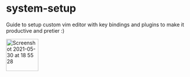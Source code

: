 # system-setup

Guide to setup custom  vim editor with key bindings and plugins to make it productive and pretier :)

<img width="88" alt="Screenshot 2021-05-30 at 18 55 28" src="https://user-images.githubusercontent.com/34306898/120114768-9b429380-c178-11eb-932f-ebfb45368c56.png">
